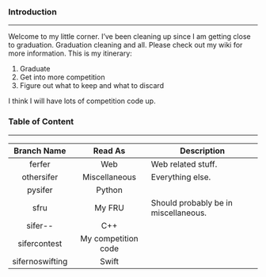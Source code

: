 ### Introduction
---
Welcome to my little corner. I’ve been cleaning up since I am getting close to graduation. Graduation cleaning and all. Please check out my wiki for more information.
This is my itinerary:

1. Graduate
2. Get into more competition
3. Figure out what to keep and what to discard

I think I will have lots of competition code up.

### Table of Content
---
| Branch Name      | Read As             | Description                                                   |
|:----------------:|:-------------------:|---------------------------------------------------------------|
| ferfer           | Web                 |  Web related stuff.                                           |
| othersifer       | Miscellaneous       |  Everything else.                                             |
| pysifer          | Python              |                                                               |
| sfru             | My FRU              |  Should probably be in miscellaneous.                         |
| sifer--          | C++                 |                                                               |
| sifercontest     | My competition code |                                                               |
| sifernoswifting  | Swift               |                                                               |
